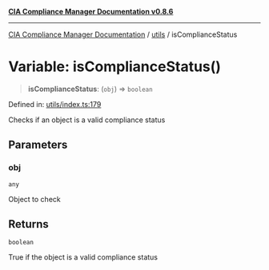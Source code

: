[**CIA Compliance Manager Documentation v0.8.6**](../../README.md)

***

[CIA Compliance Manager Documentation](../../modules.md) / [utils](../README.md) / isComplianceStatus

# Variable: isComplianceStatus()

> **isComplianceStatus**: (`obj`) => `boolean`

Defined in: [utils/index.ts:179](https://github.com/Hack23/cia-compliance-manager/blob/050a250237d6f621490781dbdf95155919f35aed/src/utils/index.ts#L179)

Checks if an object is a valid compliance status

## Parameters

### obj

`any`

Object to check

## Returns

`boolean`

True if the object is a valid compliance status
